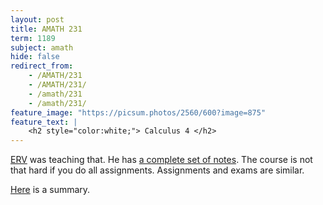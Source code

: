 ```yaml
---
layout: post
title: AMATH 231
term: 1189
subject: amath
hide: false
redirect_from:
    - /AMATH/231
    - /AMATH/231/
    - /amath/231
    - /amath/231/
feature_image: "https://picsum.photos/2560/600?image=875"
feature_text: |
    <h2 style="color:white;"> Calculus 4 </h2>
---
```


[ERV](http://www.math.uwaterloo.ca/~ervrscay) was teaching that. He has [a complete set of notes](http://links.uwaterloo.ca/amath231). The course is not that hard if you do all assignments. Assignments and exams are similar.

[Here](/pdfs/1189/231.pdf) is a summary.
